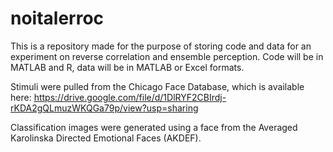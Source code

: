 # noitalerroc

This is a repository made for the purpose of storing code and data for an experiment on reverse correlation and ensemble perception. Code will be in MATLAB and R, data will be in MATLAB or Excel formats. 

Stimuli were pulled from the Chicago Face Database, which is available here: https://drive.google.com/file/d/1DlRYF2CBIrdj-rKDA2gQLmuzWKQGa79p/view?usp=sharing

Classification images were generated using a face from the Averaged Karolinska Directed Emotional Faces (AKDEF).
